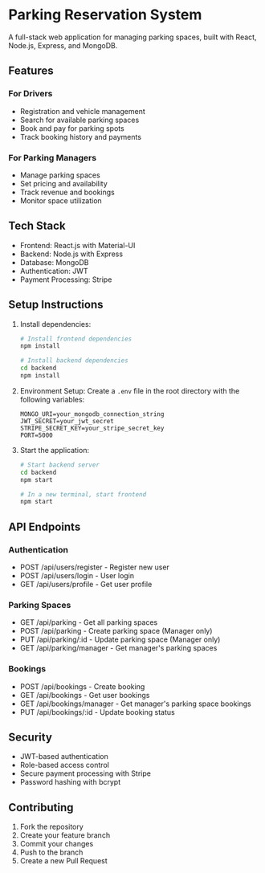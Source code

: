 # Parking Reservation System

A full-stack web application for managing parking spaces, built with React, Node.js, Express, and MongoDB.

## Features

### For Drivers
- Registration and vehicle management
- Search for available parking spaces
- Book and pay for parking spots
- Track booking history and payments

### For Parking Managers
- Manage parking spaces
- Set pricing and availability
- Track revenue and bookings
- Monitor space utilization

## Tech Stack

- Frontend: React.js with Material-UI
- Backend: Node.js with Express
- Database: MongoDB
- Authentication: JWT
- Payment Processing: Stripe

## Setup Instructions

1. Install dependencies:
   ```bash
   # Install frontend dependencies
   npm install

   # Install backend dependencies
   cd backend
   npm install
   ```

2. Environment Setup:
   Create a `.env` file in the root directory with the following variables:
   ```
   MONGO_URI=your_mongodb_connection_string
   JWT_SECRET=your_jwt_secret
   STRIPE_SECRET_KEY=your_stripe_secret_key
   PORT=5000
   ```

3. Start the application:
   ```bash
   # Start backend server
   cd backend
   npm start

   # In a new terminal, start frontend
   npm start
   ```

## API Endpoints

### Authentication
- POST /api/users/register - Register new user
- POST /api/users/login - User login
- GET /api/users/profile - Get user profile

### Parking Spaces
- GET /api/parking - Get all parking spaces
- POST /api/parking - Create parking space (Manager only)
- PUT /api/parking/:id - Update parking space (Manager only)
- GET /api/parking/manager - Get manager's parking spaces

### Bookings
- POST /api/bookings - Create booking
- GET /api/bookings - Get user bookings
- GET /api/bookings/manager - Get manager's parking space bookings
- PUT /api/bookings/:id - Update booking status

## Security

- JWT-based authentication
- Role-based access control
- Secure payment processing with Stripe
- Password hashing with bcrypt

## Contributing

1. Fork the repository
2. Create your feature branch
3. Commit your changes
4. Push to the branch
5. Create a new Pull Request
